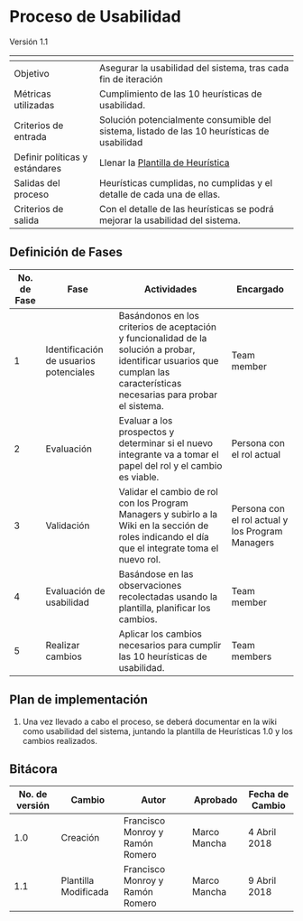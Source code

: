 
# Proceso de Usabilidad
Versión 1.1


[]() | []()
--|--
Objetivo| Asegurar la usabilidad del sistema, tras cada fin de iteración
Métricas utilizadas | Cumplimiento de las 10 heurísticas de usabilidad.
Criterios de entrada | Solución potencialmente consumible del sistema, listado de las 10 heurísticas de usabilidad
Definir políticas y estándares | Llenar la [Plantilla de Heurística](https://docs.google.com/document/d/1dY3Eq5vwEBPtLBgPb-phTULb7fIUURKY8_POpZmuE0I/edit?usp=sharing) 
Salidas del proceso | Heurísticas cumplidas, no cumplidas y el detalle de cada una de ellas.
Criterios de salida | Con el detalle de las heurísticas se podrá mejorar la usabilidad del sistema.

## Definición de Fases
No. de Fase | Fase | Actividades | Encargado
------------|------|-------------|-----------
1 | Identificación de usuarios potenciales | Basándonos en los criterios de aceptación y funcionalidad de la solución a probar, identificar usuarios que cumplan las características necesarias para probar el sistema.| Team member
2 | Evaluación | Evaluar a los prospectos y determinar si el nuevo integrante va a tomar el papel del rol y el cambio es viable. | Persona con el rol actual
3 | Validación | Validar el cambio de rol con los Program Managers y subirlo a la Wiki en la sección de roles indicando el día que el integrate toma el nuevo rol.| Persona con el rol actual y los Program Managers
4 | Evaluación de usabilidad | Basándose en las observaciones recolectadas usando la plantilla, planificar los cambios. | Team member
5 | Realizar cambios | Aplicar los cambios necesarios para cumplir las 10 heurísticas de usabilidad.| Team members


## Plan de implementación
1. Una vez llevado a cabo el proceso, se deberá documentar en la wiki como usabilidad del sistema, juntando la plantilla de Heurísticas 1.0 y los cambios realizados.

## Bitácora
No. de versión | Cambio | Autor | Aprobado | Fecha de Cambio
---------------|--------|-------|----------|-----------------
1.0 | Creación | Francisco Monroy y Ramón Romero | Marco Mancha | 4 Abril 2018
1.1 | Plantilla Modificada | Francisco Monroy y Ramón Romero | Marco Mancha | 9 Abril 2018

